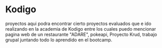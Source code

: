 # Kodigo
proyectos
aqui podra encontrar cierto proyectos evaluados que e ido realizando en la academia de Kodigo
entre los cuales puedo mencionar pagina web de un restaurante "ADARE", pokeapi, Proyecto Krud, trabajo grupal juntando todo lo aprendido en el bootcamp.
